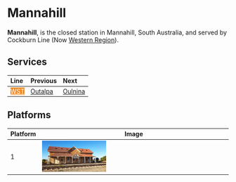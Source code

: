 # Mannahill
**Mannahill**, is the closed station in Mannahill, South Australia, and served by Cockburn Line (Now [Western Region](/train/wst)).

## Services

| Line | Previous | Next |
| :--- | :--- | :--- |
| <mark style="background-color: #F6891F"><a href="/train/wst" style="color: #fff;">WST</a></mark> | [Outalpa](/outalpa/outalpa) | [Oulnina](/oulnina/oulnina) |
## Platforms

| Platform | Image |
| --- | --- |
| 1 | <img src="platform1.png" width="35%" height="35%"> |